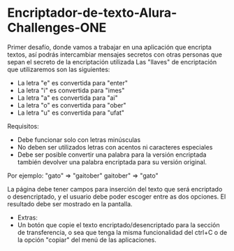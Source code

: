 # Encriptador-de-texto-Alura-Challenges-ONE
Primer desafío, donde vamos a trabajar en una aplicación que encripta textos, así podrás intercambiar mensajes secretos con otras personas que sepan el secreto de la encriptación utilizada
Las "llaves" de encriptación que utilizaremos son las siguientes:

- La letra "e" es convertida para "enter"
- La letra "i" es convertida para "imes"
- La letra "a" es convertida para "ai"
- La letra "o" es convertida para "ober"
- La letra "u" es convertida para "ufat"

Requisitos:
- Debe funcionar solo con letras minúsculas
- No deben ser utilizados letras con acentos ni caracteres especiales
- Debe ser posible convertir una palabra para la versión encriptada también devolver una palabra encriptada para su versión original.

Por ejemplo:
"gato" => "gaitober"
gaitober" => "gato"

La página debe tener campos para
inserción del texto que será encriptado o desencriptado, y el usuario debe poder escoger entre as dos opciones.
El resultado debe ser mostrado en la pantalla.
- Extras:
- Un botón que copie el texto encriptado/desencriptado para la sección de transferencia, o sea que tenga la misma funcionalidad del ctrl+C o de la opción "copiar" del menú de las aplicaciones.
